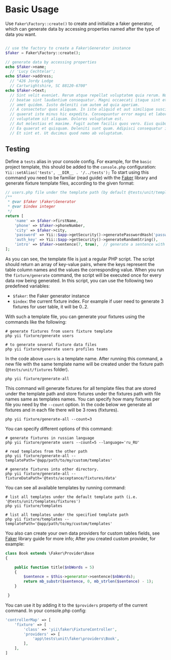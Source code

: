 Basic Usage
===========

Use ```Faker\Factory::create()``` to create and initialize a faker generator, which can generate data by accessing properties named after the type of data you want.

```php

// use the factory to create a Faker\Generator instance
$faker = Faker\Factory::create();

// generate data by accessing properties
echo $faker->name;
  // 'Lucy Cechtelar';
echo $faker->address;
  // "426 Jordy Lodge
  // Cartwrightshire, SC 88120-6700"
echo $faker->text;
  // Sint velit eveniet. Rerum atque repellat voluptatem quia rerum. Numquam excepturi
  // beatae sint laudantium consequatur. Magni occaecati itaque sint et sit tempore. Nesciunt
  // amet quidem. Iusto deleniti cum autem ad quia aperiam.
  // A consectetur quos aliquam. In iste aliquid et aut similique suscipit. Consequatur qui
  // quaerat iste minus hic expedita. Consequuntur error magni et laboriosam. Aut aspernatur
  // voluptatem sit aliquam. Dolores voluptatum est.
  // Aut molestias et maxime. Fugit autem facilis quos vero. Eius quibusdam possimus est.
  // Ea quaerat et quisquam. Deleniti sunt quam. Adipisci consequatur id in occaecati.
  // Et sint et. Ut ducimus quod nemo ab voluptatum.
```

Testing
-----------

Define a `tests` alias in your console config. For example, for the `basic` project template, this should be added
to the `console.php` configuration: `Yii::setAlias('tests', __DIR__ . '/../tests');`
To start using this command you need to be familiar (read guide) with the [Faker](https://github.com/fzaninotto/Faker) library and
generate fixture template files, according to the given format:

```php
// users.php file under the template path (by default @tests/unit/templates/fixtures)
/**
 * @var $faker \Faker\Generator
 * @var $index integer
 */
return [
    'name' => $faker->firstName,
    'phone' => $faker->phoneNumber,
    'city' => $faker->city,
    'password' => Yii::$app->getSecurity()->generatePasswordHash('password_' . $index),
    'auth_key' => Yii::$app->getSecurity()->generateRandomString(),
    'intro' => $faker->sentence(7, true),  // generate a sentence with 7 words
];
```

As you can see, the template file is just a regular PHP script. The script should return an array of key-value
pairs, where the keys represent the table column names and the values the corresponding value. When you run
the `fixture/generate` command, the script will be executed once for every data row being generated.
In this script, you can use the following two predefined variables:

* `$faker`: the Faker generator instance
* `$index`: the current fixture index. For example if user need to generate 3 fixtures for user table, it will be 0..2.

With such a template file, you can generate your fixtures using the commands like the following:

```
# generate fixtures from users fixture template
php yii fixture/generate users

# to generate several fixture data files
php yii fixture/generate users profiles teams
```

In the code above `users` is a template name. After running this command, a new file with the same template name
will be created under the fixture path (`@tests/unit/fixtures` folder).

```
php yii fixture/generate-all
```

This command will generate fixtures for all template files that are stored under the template path and 
store fixtures under the fixtures path with file names same as templates names.
You can specify how many fixtures per file you need by the `--count` option. In the code below we generate
all fixtures and in each file there will be 3 rows (fixtures).

```
php yii fixture/generate-all --count=3
```
You can specify different options of this command:

```
# generate fixtures in russian language
php yii fixture/generate users --count=5 --language='ru_RU'

# read templates from the other path
php yii fixture/generate-all --templatePath='@app/path/to/my/custom/templates'

# generate fixtures into other directory.
php yii fixture/generate-all --fixtureDataPath='@tests/acceptance/fixtures/data'
```

You can see all available templates by running command:

```
# list all templates under the default template path (i.e. '@tests/unit/templates/fixtures')
php yii fixture/templates

# list all templates under the specified template path
php yii fixture/templates --templatePath='@app/path/to/my/custom/templates'
```

You also can create your own data providers for custom tables fields, see [Faker](https://github.com/fzaninotto/Faker) library guide for more info;
After you created custom provider, for example:

```php
class Book extends \Faker\Provider\Base
{

    public function title($nbWords = 5)
    {
        $sentence = $this->generator->sentence($nbWords);
        return mb_substr($sentence, 0, mb_strlen($sentence) - 1);
    }

 }
```

You can use it by adding it to the `$providers` property of the current command. In your console.php config:

```php
'controllerMap' => [
    'fixture' => [
        'class' => 'yii\faker\FixtureController',
        'providers' => [
            'app\tests\unit\faker\providers\Book',
        ],
    ],
]
```

